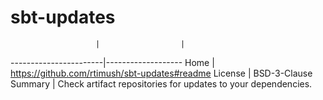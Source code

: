 
# sbt-updates

                       |                  |
-----------------------|-------------------
Home                   | https://github.com/rtimush/sbt-updates#readme
License                | BSD-3-Clause
Summary                | Check artifact repositories for updates to your dependencies.
